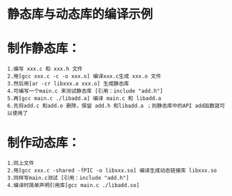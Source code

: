 # 静态库与动态库的编译示例

# 制作静态库：
	1.编写 xxx.c 和 xxx.h 文件
	2.用[gcc xxx.c -c -o xxx.o] 编译xxx.c生成 xxx.o 文件
	3.然后用[ar -cr libxxx.a xxx.o] 生成静态库
	4.可编写一个main.c 来测试静态库 [引用：include "add.h"]
	5.再[gcc main.c ./libadd.a] 编译 main.c 和 libadd.a
	6.先将add.c 和add.o 删除，保留 add.h 和libadd.a ；则静态库中的API add函数就可以使用了

# 制作动态库：
	1.同上文件
	2.用[gcc xxx.c -shared -fPIC -o libxxx.so] 编译生成动态链接库 libxxx.so
	3.同样写main.c测试 [引用：include "add.h"]
	4.编译时简单声明引用库[gcc main.c ./libadd.so]
